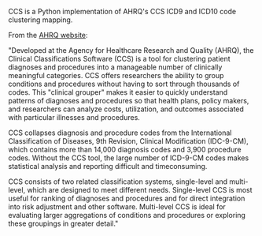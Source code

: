 CCS is a Python implementation of AHRQ's CCS ICD9 and ICD10 code clustering mapping. 

From the [AHRQ website](https://www.hcup-us.ahrq.gov/toolssoftware/ccs/CCSUsersGuide.pdf): 


"Developed at the Agency for Healthcare Research and Quality (AHRQ), the Clinical
Classifications Software (CCS) is a tool for clustering patient diagnoses and procedures
into a manageable number of clinically meaningful categories. CCS offers researchers
the ability to group conditions and procedures without having to sort through thousands
of codes. This "clinical grouper" makes it easier to quickly understand patterns of
diagnoses and procedures so that health plans, policy makers, and researchers can
analyze costs, utilization, and outcomes associated with particular illnesses and
procedures.

CCS collapses diagnosis and procedure codes from the International Classification of
Diseases, 9th Revision, Clinical Modification (IDC-9-CM), which contains more than
14,000 diagnosis codes and 3,900 procedure codes. Without the CCS tool, the large
number of ICD-9-CM codes makes statistical analysis and reporting difficult and timeconsuming.

CCS consists of two related classification systems, single-level and multi-level, which
are designed to meet different needs. Single-level CCS is most useful for ranking of
diagnoses and procedures and for direct integration into risk adjustment and other
software. Multi-level CCS is ideal for evaluating larger aggregations of conditions and
procedures or exploring these groupings in greater detail."